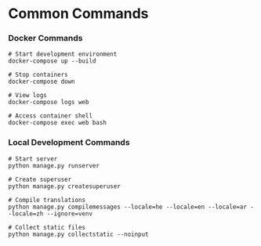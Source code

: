# Common Commands

### Docker Commands

```
# Start development environment
docker-compose up --build

# Stop containers
docker-compose down

# View logs
docker-compose logs web

# Access container shell
docker-compose exec web bash
```

### Local Development Commands

```
# Start server
python manage.py runserver

# Create superuser
python manage.py createsuperuser

# Compile translations
python manage.py compilemessages --locale=he --locale=en --locale=ar --locale=zh --ignore=venv

# Collect static files
python manage.py collectstatic --noinput
```

